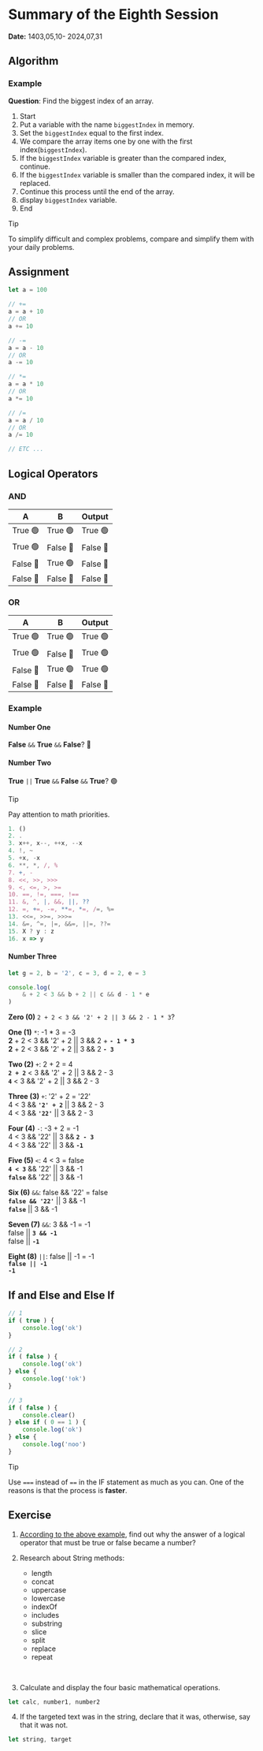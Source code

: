 # Summary of the Eighth Session
**Date:** 1403,05,10- 2024,07,31

## Algorithm

### Example
**Question**: Find the biggest index of an array.
1. Start
2. Put a variable with the name `biggestIndex` in memory.
3. Set the `biggestIndex` equal to the first index.
4. We compare the array items one by one with the first index(`biggestIndex`).
5. If the `biggestIndex` variable is greater than the compared index, continue.
6. If the `biggestIndex` variable is smaller than the compared index, it will be replaced.
7. Continue this process until the end of the array.
8. display `biggestIndex` variable.
9. End

> [!TIP]
> To simplify difficult and complex problems, compare and simplify them with your daily problems.

## Assignment

```js
let a = 100

// +=
a = a + 10 
// OR
a += 10

// -=
a = a - 10 
// OR
a -= 10

// *=
a = a * 10 
// OR
a *= 10

// /=
a = a / 10 
// OR
a /= 10

// ETC ...
```
## Logical Operators

### AND
| A | B | Output |
| ------------- | ------------- | ------------- |
| True 🟢 | True 🟢 | True 🟢 |
| True 🟢 | False 🔴 | False 🔴 |
| False 🔴 | True 🟢 | False 🔴 |
| False 🔴 | False 🔴 | False 🔴 |


### OR
| A | B | Output |
| ------------- | ------------- | ------------- |
| True 🟢 | True 🟢 | True 🟢 |
| True 🟢 | False 🔴 | True 🟢 |
| False 🔴 | True 🟢 | True 🟢 |
| False 🔴 | False 🔴 | False 🔴 |

### Example

#### Number One
**False** `&&` **True** `&&` **False**? 🔴

#### Number Two
**True** `||` **True** `&&` **False** `&&` **True**? 🟢

> [!TIP]
> Pay attention to math priorities.

```js
1. ()
2. .
3. x++, x--, ++x, --x
4. !, ~
5. +x, -x
6. **, *, /, %
7. +, -
8. <<, >>, >>>
9. <, <=, >, >=
10. ==, !=, ===, !==
11. &, ^, |, &&, ||, ??
12. =, +=, -=, **=, *=, /=, %=
13. <<=, >>=, >>>=
14. &=, ^=, |=, &&=, ||=, ??=
15. X ? y : z
16. x => y
```
#### Number Three
```js
let g = 2, b = '2', c = 3, d = 2, e = 3

console.log(
    & + 2 < 3 && b + 2 || c && d - 1 * e
)
```
**Zero (0)** `2 + 2 < 3 && '2' + 2 || 3 && 2 - 1 * 3`?

**One (1)** `*`: -1 * 3 = -3<br>
**2** + 2 < 3 && '2' + 2 || 3 && 2 + **`- 1 * 3`**<br>
**2** + 2 < 3 && '2' + 2 || 3 && 2 **`- 3`**

**Two (2)** `+`: 2 + 2 = 4<br>
**`2 + 2`** < 3 && '2' + 2 || 3 && 2 - 3<br>
**`4`** < 3 && '2' + 2 || 3 && 2 - 3<br>

**Three (3)** `+`: '2' + 2 = '22'<br>
4 < 3 && **`'2' + 2`** || 3 && 2 - 3<br>
4 < 3 && **`'22'`** || 3 && 2 - 3<br>

**Four (4)** `-`: -3 + 2 = -1<br>
4 < 3 && '22' || 3 && **`2 - 3`**<br>
4 < 3 && '22' || 3 && **`-1`**<br>

**Five (5)** `<`: 4 < 3 = false<br>
**`4 < 3`** && '22' || 3 && -1<br>
**`false`** && '22' || 3 && -1<br>


**Six (6)** `&&`: false && '22' = false<br>
**`false && '22'`** || 3 && -1<br>
**`false`** || 3 && -1<br>


**Seven (7)** `&&`: 3 && -1 = -1<br>
false || **`3 && -1`**<br>
false || **`-1`**<br>


**Eight (8)** `||`: false || -1 = -1<br>
**`false || -1`**<br>
**`-1`**<br>

## If and Else and Else If
```js
// 1
if ( true ) {
    console.log('ok')
}

// 2
if ( false ) {
    console.log('ok')
} else {
    console.log('!ok')
}

// 3
if ( false ) {
    console.clear()
} else if ( 0 == 1 ) {
    console.log('ok')
} else {
    console.log('noo')
}
```

> [!TIP]
> Use `===` instead of `==` in the IF statement as much as you can. One of the reasons is that the process is **faster**.

## Exercise

1. [According to the above example](#Number-Three), find out why the answer of a logical operator that must be true or false became a number?<br>

2. Research about String methods:
    - length
    - concat
    - uppercase
    - lowercase
    - indexOf
    - includes
    - substring
    - slice
    - split
    - replace
    - repeat
<br>

3. Calculate and display the four basic mathematical operations.<br>
```js
let calc, number1, number2
```

4. If the targeted text was in the string, declare that it was, otherwise, say that it was not.
```js
let string, target
```